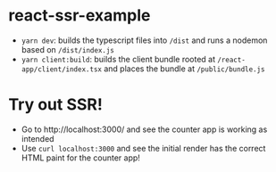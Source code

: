 # react-ssr-example

- `yarn dev`: builds the typescript files into `/dist` and runs a nodemon based on `/dist/index.js`
- `yarn client:build`: builds the client bundle rooted at `/react-app/client/index.tsx` and places the bundle at `/public/bundle.js`

# Try out SSR!
- Go to http://localhost:3000/ and see the counter app is working as intended
- Use `curl localhost:3000` and see the initial render has the correct HTML paint for the counter app!

